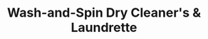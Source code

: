 ---
title: "Wash-and-Spin Dry Cleaner's & Laundrette"
url: /bury-st-edmunds/wash-and-spin-dry-cleaners-and-laundrette/
shop: laundry
---